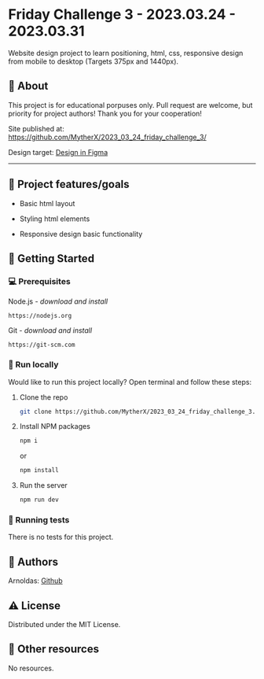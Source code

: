 # Friday Challenge 3 - 2023.03.24 - 2023.03.31

Website design project to learn positioning, html, css, responsive design from mobile to desktop (Targets 375px and 1440px).
<br>

## 🌟 About

This project is for educational porpuses only. Pull request are welcome, but priority for project authors! Thank you for your cooperation!

Site published at: https://github.com/MytherX/2023_03_24_friday_challenge_3/

Design target: [Design in Figma](https://www.figma.com/file/V1JPQMZa66Mk53vnN5tvaM/FE-(3-week-practice)?node-id=106-656&t=MtXCrvEtMu4f8cal-0)

___
## 🎯 Project features/goals

-  Basic html layout

-  Styling html elements
   
-  Responsive design basic functionality



## 🧰 Getting Started

### 💻 Prerequisites

Node.js - _download and install_

```
https://nodejs.org
```

Git - _download and install_

```
https://git-scm.com
```

### 🏃 Run locally

Would like to run this project locally? Open terminal and follow these steps:

1. Clone the repo
    ```sh
    git clone https://github.com/MytherX/2023_03_24_friday_challenge_3.git
    ```
2. Install NPM packages
    ```sh
    npm i
    ```
    or
    ```sh
    npm install
    ```
3. Run the server
    ```sh
    npm run dev
    ```

### 🧪 Running tests

There is no tests for this project.

## 🎅 Authors

Arnoldas: [Github](https://github.com/MytherX)

## ⚠️ License

Distributed under the MIT License.

## 🔗 Other resources

No resources.
